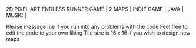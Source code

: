 2D PIXEL ART ENDLESS RUNNER GAME | 2 MAPS | INDIE GAME | JAVA | MUSIC |

Please message me if you run into any problems with the code
Feel free to edit the code to your own liking
Tile size is 16 x 16 if you wish to design new maps
